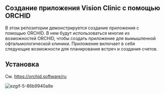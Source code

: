 ## Создание приложения Vision Clinic c помощью ORCHID

В этом репозитории демонстрируется создание приложения с помощью ORCHID. 
В нем будут использоваться многие из возможностей ORCHID, чтобы создать приложение для вымышленной офтальмологической клиники.
Приложение включает в себя следующие возможности для планирования встреч и создания счетов.


## Установка

См. https://orchid.software/ru



![ezgif-5-86b9940a8e](https://user-images.githubusercontent.com/5102591/33578535-f03a9c6e-d957-11e7-9989-cbe47587d584.gif)
